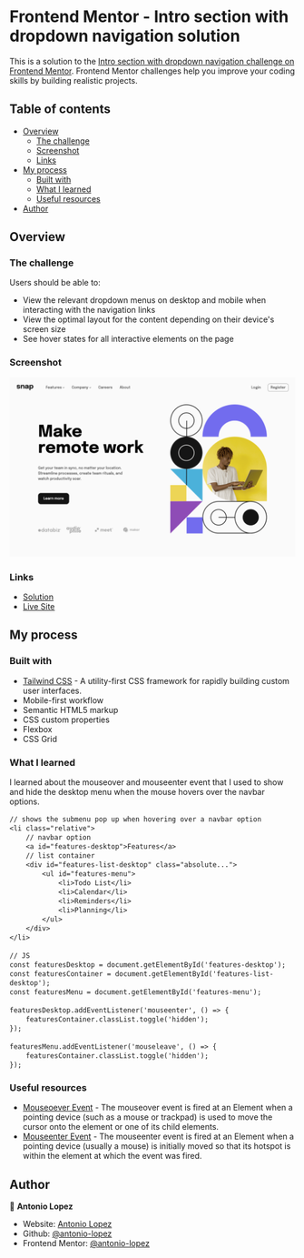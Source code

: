# Frontend Mentor - Intro section with dropdown navigation solution

This is a solution to the [Intro section with dropdown navigation challenge on Frontend Mentor](https://www.frontendmentor.io/challenges/intro-section-with-dropdown-navigation-ryaPetHE5). Frontend Mentor challenges help you improve your coding skills by building realistic projects.

## Table of contents

- [Overview](#overview)
  - [The challenge](#the-challenge)
  - [Screenshot](#screenshot)
  - [Links](#links)
- [My process](#my-process)
  - [Built with](#built-with)
  - [What I learned](#what-i-learned)
  - [Useful resources](#useful-resources)
- [Author](#author)

## Overview

### The challenge

Users should be able to:

- View the relevant dropdown menus on desktop and mobile when interacting with the navigation links
- View the optimal layout for the content depending on their device's screen size
- See hover states for all interactive elements on the page

### Screenshot

![](/images/screenshot.png)

### Links

- [Solution](https://www.frontendmentor.io/solutions/intro-section-dropdown-navigation-using-tailwind-css-rk6n50YL9)
- [Live Site](https://antonio-intro-section-dropdown-nav.netlify.app/)

## My process

### Built with

- [Tailwind CSS](https://tailwindcss.com/) - A utility-first CSS framework for rapidly building custom user interfaces.
- Mobile-first workflow
- Semantic HTML5 markup
- CSS custom properties
- Flexbox
- CSS Grid

### What I learned

I learned about the mouseover and mouseenter event that I used to show and hide the desktop menu when the mouse hovers over the navbar options.

```
// shows the submenu pop up when hovering over a navbar option
<li class="relative">
	// navbar option
	<a id="features-desktop">Features</a>
	// list container
	<div id="features-list-desktop" class="absolute...">
		<ul id="features-menu">
			<li>Todo List</li>
			<li>Calendar</li>
			<li>Reminders</li>
			<li>Planning</li>
		</ul>
	</div>
</li>

// JS
const featuresDesktop = document.getElementById('features-desktop');
const featuresContainer = document.getElementById('features-list-desktop');
const featuresMenu = document.getElementById('features-menu');

featuresDesktop.addEventListener('mouseenter', () => {
	featuresContainer.classList.toggle('hidden');
});

featuresMenu.addEventListener('mouseleave', () => {
	featuresContainer.classList.toggle('hidden');
});

```

### Useful resources

- [Mouseoever Event](https://developer.mozilla.org/en-US/docs/Web/API/Element/mouseover_event) - The mouseover event is fired at an Element when a pointing device (such as a mouse or trackpad) is used to move the cursor onto the element or one of its child elements.
- [Mouseenter Event](https://developer.mozilla.org/en-US/docs/Web/API/Element/mouseenter_event) - The mouseenter event is fired at an Element when a pointing device (usually a mouse) is initially moved so that its hotspot is within the element at which the event was fired.

## Author

👤 **Antonio Lopez**

- Website: [Antonio Lopez](https://www.antoniolopez.me/)
- Github: [@antonio-lopez](https://github.com/antonio-lopez)
- Frontend Mentor: [@antonio-lopez](https://www.frontendmentor.io/profile/antonio-lopez)
